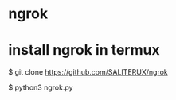 # ngrok
# install ngrok in termux

$ git clone https://github.com/SALITERUX/ngrok

$ python3 ngrok.py
